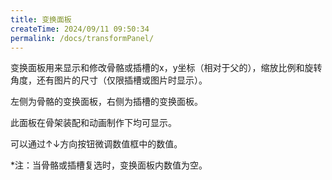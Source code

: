 ```yaml
---
title: 变换面板
createTime: 2024/09/11 09:50:34
permalink: /docs/transformPanel/
---
```

变换面板用来显示和修改骨骼或插槽的x，y坐标（相对于父的），缩放比例和旋转角度，还有图片的尺寸（仅限插槽或图片时显示）。

左侧为骨骼的变换面板，右侧为插槽的变换面板。

此面板在骨架装配和动画制作下均可显示。

可以通过↑↓方向按钮微调数值框中的数值。

*注：当骨骼或插槽复选时，变换面板内数值为空。


